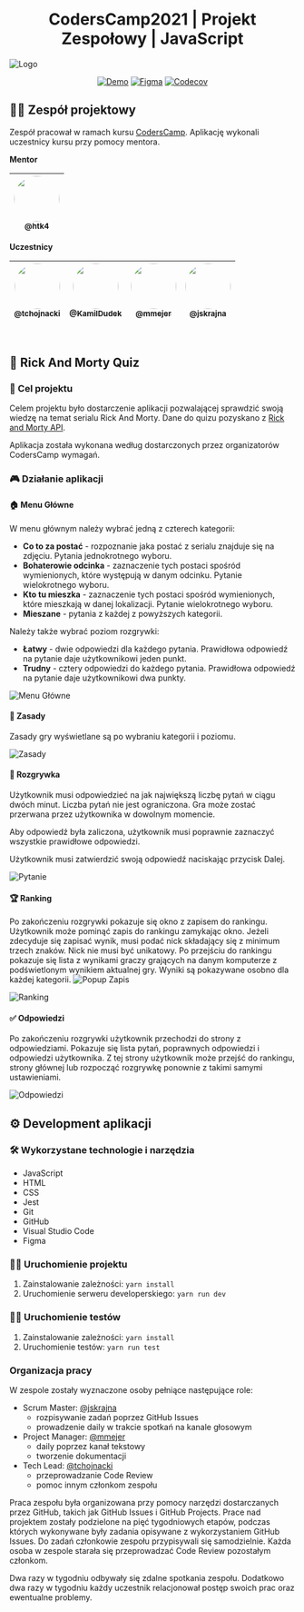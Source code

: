 <h1 align="center">CodersCamp2021 | Projekt Zespołowy | JavaScript</h1>

![Logo](/docs/logo.png?raw=true)

<div align="center">

[![Demo](https://img.shields.io/badge/-demo-green?logo=github)](https://coderscamp2021-hk.github.io/CodersCamp2021.Project.JavaScript/)
[![Figma](https://img.shields.io/badge/-mockupy-blueviolet?logo=figma)](https://www.figma.com/file/2tFkNLS337vqoDmRMBYT7u/Project.JavaScript?node-id=5%3A1457)
[![Codecov](https://img.shields.io/codecov/c/github/CodersCamp2021-HK/CodersCamp2021.Project.JavaScript?logo=codecov)](https://app.codecov.io/gh/CodersCamp2021-HK/CodersCamp2021.Project.JavaScript)

</div>

## 👨‍💻 Zespół projektowy

Zespół pracował w ramach kursu [CodersCamp](https://www.coderscamp.edu.pl/). Aplikację wykonali uczestnicy kursu przy pomocy mentora.

**Mentor**

| [<img src="https://github.com/htk4.png?size=80" style="width: 80px; border-radius: 50%"><br><sub>@htk4</sub>](https://github.com/htk4) |
| :------------------------------------------------------------------------------------------------------------------------------------: |

**Uczestnicy**

| [<img src="https://github.com/tchojnacki.png?size=80" style="width: 80px; border-radius: 50%"><br><sub>@tchojnacki</sub>](https://github.com/tchojnacki) | [<img src="https://github.com/KamilDudek.png?size=80" style="width: 80px; border-radius: 50%"><br><sub>@KamilDudek</sub>](https://github.com/KamilDudek) | [<img src="https://github.com/mmejer.png?size=80" style="width: 80px; border-radius: 50%"><br><sub>@mmejer</sub>](https://github.com/mmejer) | [<img src="https://github.com/jskrajna.png?size=80" style="width: 80px; border-radius: 50%"><br><sub>@jskrajna</sub>](https://github.com/jskrajna) |
| :------------------------------------------------------------------------------------------------------------------------------------------------------: | :------------------------------------------------------------------------------------------------------------------------------------------------------: | :------------------------------------------------------------------------------------------------------------------------------------------: | :------------------------------------------------------------------------------------------------------------------------------------------------: |

<br>

## 🥒 Rick And Morty Quiz

### 🎯 Cel projektu

Celem projektu było dostarczenie aplikacji pozwalającej sprawdzić swoją wiedzę na temat serialu Rick And Morty. Dane do quizu pozyskano z [Rick and Morty API](https://rickandmortyapi.com/).

Aplikacja została wykonana według dostarczonych przez organizatorów CodersCamp wymagań.

### 🎮 Działanie aplikacji

#### 🏠 Menu Główne

W menu głównym należy wybrać jedną z czterech kategorii:

- **Co to za postać** - rozpoznanie jaka postać z serialu znajduje się na zdjęciu. Pytania jednokrotnego wyboru.
- **Bohaterowie odcinka** - zaznaczenie tych postaci spośród wymienionych, które występują w danym odcinku. Pytanie wielokrotnego wyboru.
- **Kto tu mieszka** - zaznaczenie tych postaci spośród wymienionych, które mieszkają w danej lokalizacji. Pytanie wielokrotnego wyboru.
- **Mieszane** - pytania z każdej z powyższych kategorii.

Należy także wybrać poziom rozgrywki:

- **Łatwy** - dwie odpowiedzi dla każdego pytania. Prawidłowa odpowiedź na pytanie daje użytkownikowi jeden punkt.
- **Trudny** - cztery odpowiedzi do każdego pytania. Prawidłowa odpowiedź na pytanie daje użytkownikowi dwa punkty.

![Menu Główne](/docs/menu.PNG?raw=true)

#### 📜 Zasady

Zasady gry wyświetlane są po wybraniu kategorii i poziomu.

![Zasady](/docs/rules.PNG?raw=true)

#### 🎲 Rozgrywka

Użytkownik musi odpowiedzieć na jak największą liczbę pytań w ciągu dwóch minut. Liczba pytań nie jest ograniczona. Gra może zostać przerwana przez użytkownika w dowolnym momencie.

Aby odpowiedź była zaliczona, użytkownik musi poprawnie zaznaczyć wszystkie prawidłowe odpowiedzi.

Użytkownik musi zatwierdzić swoją odpowiedź naciskając przycisk Dalej.

![Pytanie](/docs/question.PNG?raw=true)

#### 🏆 Ranking

Po zakończeniu rozgrywki pokazuje się okno z zapisem do rankingu. Użytkownik może pominąć zapis do rankingu zamykając okno. Jeżeli zdecyduje się zapisać wynik, musi podać nick składający się z minimum trzech znaków. Nick nie musi być unikatowy. Po przejściu do rankingu pokazuje się lista z wynikami graczy grających na danym komputerze z podświetlonym wynikiem aktualnej gry. Wyniki są pokazywane osobno dla każdej kategorii.
![Popup Zapis](/docs/popup-ranking.PNG?raw=true)

![Ranking](/docs/ranking.PNG?raw=true)

#### ✅ Odpowiedzi

Po zakończeniu rozgrywki użytkownik przechodzi do strony z odpowiedziami. Pokazuje się lista pytań, poprawnych odpowiedzi i odpowiedzi użytkownika. Z tej strony użytkownik może przejść do rankingu, strony głównej lub rozpocząć rozgrywkę ponownie z takimi samymi ustawieniami.

![Odpowiedzi](/docs/answers.PNG?raw=true)

## ⚙ Development aplikacji

### 🛠 Wykorzystane technologie i narzędzia

- JavaScript
- HTML
- CSS
- Jest
- Git
- GitHub
- Visual Studio Code
- Figma

### 🏃‍♂️ Uruchomienie projektu

1. Zainstalowanie zależności: `yarn install`
2. Uruchomienie serweru developerskiego: `yarn run dev`

### 👩‍🔬 Uruchomienie testów

1. Zainstalowanie zależności: `yarn install`
2. Uruchomienie testów: `yarn run test`

### Organizacja pracy

W zespole zostały wyznaczone osoby pełniące następujące role:

- Scrum Master: [@jskrajna](https://github.com/jskrajna)
  - rozpisywanie zadań poprzez GitHub Issues
  - prowadzenie daily w trakcie spotkań na kanale głosowym
- Project Manager: [@mmejer](https://github.com/mmejer)
  - daily poprzez kanał tekstowy
  - tworzenie dokumentacji
- Tech Lead: [@tchojnacki](https://github.com/tchojnacki)
  - przeprowadzanie Code Review
  - pomoc innym członkom zespołu

Praca zespołu była organizowana przy pomocy narzędzi dostarczanych przez GitHub, takich jak GitHub Issues i GitHub Projects. Prace nad projektem zostały podzielone na pięć tygodniowych etapów, podczas których wykonywane były zadania opisywane z wykorzystaniem GitHub Issues. Do zadań członkowie zespołu przypisywali się samodzielnie. Każda osoba w zespole starała się przeprowadzać Code Review pozostałym członkom.

Dwa razy w tygodniu odbywały się zdalne spotkania zespołu. Dodatkowo dwa razy w tygodniu każdy uczestnik relacjonował postęp swoich prac oraz ewentualne problemy.
